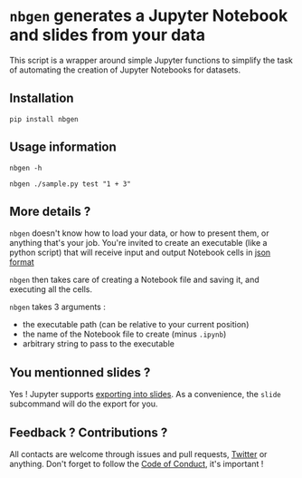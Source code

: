 # `nbgen` generates a Jupyter Notebook and slides from your data

This script is a wrapper around simple Jupyter functions to simplify the task
of automating the creation of Jupyter Notebooks for datasets.


## Installation

	pip install nbgen


## Usage information

	nbgen -h

	nbgen ./sample.py test "1 + 3"


## More details ?

`nbgen` doesn't know how to load your data, or how to present them, or anything that's your job.
You're invited to create an executable (like a python script) that will receive input and output
Notebook cells in [json format](http://nbformat.readthedocs.io/en/latest/format_description.html#cell-types)

`nbgen` then takes care of creating a Notebook file and saving it, and executing all the cells.

`nbgen` takes 3 arguments :

- the executable path (can be relative to your current position)
- the name of the Notebook file to create (minus `.ipynb`)
- arbitrary string to pass to the executable


## You mentionned slides ?

Yes ! Jupyter supports [exporting into slides](http://echorand.me/presentation-slides-with-jupyter-notebook.html#.V4S2epOLSHo).
As a convenience, the ``slide`` subcommand will do the export for you.


## Feedback ? Contributions ?

All contacts are welcome through issues and pull requests, [Twitter](https://twitter.com/Ewjoachim) or anything. Don't forget to follow the [Code of Conduct](COC.md), it's important !

